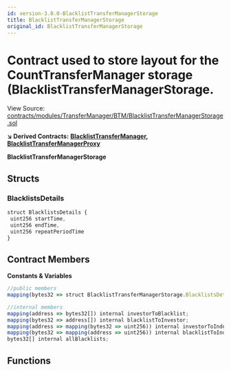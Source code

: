 ```yaml
---
id: version-3.0.0-BlacklistTransferManagerStorage
title: BlacklistTransferManagerStorage
original_id: BlacklistTransferManagerStorage
---
```


# Contract used to store layout for the CountTransferManager storage \(BlacklistTransferManagerStorage.

View Source: [contracts/modules/TransferManager/BTM/BlacklistTransferManagerStorage.sol](https://github.com/remon-nashid/polymath-core/tree/0c5593835be9dcec69d8de5b12eb17bc7cd77adc/contracts/modules/TransferManager/BTM/BlacklistTransferManagerStorage.sol)

**↘ Derived Contracts:** [**BlacklistTransferManager**](blacklisttransfermanager.md)**,** [**BlacklistTransferManagerProxy**](blacklisttransfermanagerproxy.md)

**BlacklistTransferManagerStorage**

## Structs

### BlacklistsDetails

```javascript
struct BlacklistsDetails {
 uint256 startTime,
 uint256 endTime,
 uint256 repeatPeriodTime
}
```

## Contract Members

**Constants & Variables**

```javascript
//public members
mapping(bytes32 => struct BlacklistTransferManagerStorage.BlacklistsDetails) public blacklists;

//internal members
mapping(address => bytes32[]) internal investorToBlacklist;
mapping(bytes32 => address[]) internal blacklistToInvestor;
mapping(address => mapping(bytes32 => uint256)) internal investorToIndex;
mapping(bytes32 => mapping(address => uint256)) internal blacklistToIndex;
bytes32[] internal allBlacklists;
```

## Functions

